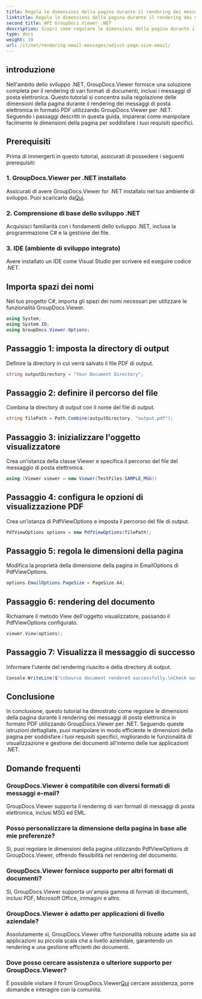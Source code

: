 ```yaml
---
title: Regola le dimensioni della pagina durante il rendering dei messaggi e-mail
linktitle: Regola le dimensioni della pagina durante il rendering dei messaggi e-mail
second_title: API GroupDocs.Viewer .NET
description: Scopri come regolare le dimensioni della pagina durante il rendering dei messaggi e-mail in PDF utilizzando GroupDocs.Viewer per .NET. Migliora l'efficienza della visualizzazione dei documenti.
type: docs
weight: 10
url: /it/net/rendering-email-messages/adjust-page-size-email/
---
```

## introduzione
Nell'ambito dello sviluppo .NET, GroupDocs.Viewer fornisce una soluzione completa per il rendering di vari formati di documenti, inclusi i messaggi di posta elettronica. Questo tutorial si concentra sulla regolazione delle dimensioni della pagina durante il rendering dei messaggi di posta elettronica in formato PDF utilizzando GroupDocs.Viewer per .NET. Seguendo i passaggi descritti in questa guida, imparerai come manipolare facilmente le dimensioni della pagina per soddisfare i tuoi requisiti specifici.
## Prerequisiti
Prima di immergerti in questo tutorial, assicurati di possedere i seguenti prerequisiti:
### 1. GroupDocs.Viewer per .NET installato
 Assicurati di avere GroupDocs.Viewer for .NET installato nel tuo ambiente di sviluppo. Puoi scaricarlo da[Qui](https://releases.groupdocs.com/viewer/net/).
### 2. Comprensione di base dello sviluppo .NET
Acquisisci familiarità con i fondamenti dello sviluppo .NET, inclusa la programmazione C# e la gestione dei file.
### 3. IDE (ambiente di sviluppo integrato)
Avere installato un IDE come Visual Studio per scrivere ed eseguire codice .NET.

## Importa spazi dei nomi
Nel tuo progetto C#, importa gli spazi dei nomi necessari per utilizzare le funzionalità GroupDocs.Viewer.

```csharp
using System;
using System.IO;
using GroupDocs.Viewer.Options;
```

## Passaggio 1: imposta la directory di output
Definire la directory in cui verrà salvato il file PDF di output.
```csharp
string outputDirectory = "Your Document Directory";
```
## Passaggio 2: definire il percorso del file
Combina la directory di output con il nome del file di output.
```csharp
string filePath = Path.Combine(outputDirectory, "output.pdf");
```
## Passaggio 3: inizializzare l'oggetto visualizzatore
Crea un'istanza della classe Viewer e specifica il percorso del file del messaggio di posta elettronica.
```csharp
using (Viewer viewer = new Viewer(TestFiles.SAMPLE_MSG))
```
## Passaggio 4: configura le opzioni di visualizzazione PDF
Crea un'istanza di PdfViewOptions e imposta il percorso del file di output.
```csharp
PdfViewOptions options = new PdfViewOptions(filePath);
```
## Passaggio 5: regola le dimensioni della pagina
Modifica la proprietà della dimensione della pagina in EmailOptions di PdfViewOptions.
```csharp
options.EmailOptions.PageSize = PageSize.A4;
```
## Passaggio 6: rendering del documento
Richiamare il metodo View dell'oggetto visualizzatore, passando il PdfViewOptions configurato.
```csharp
viewer.View(options);
```
## Passaggio 7: Visualizza il messaggio di successo
Informare l'utente del rendering riuscito e della directory di output.
```csharp
Console.WriteLine($"\nSource document rendered successfully.\nCheck output in {outputDirectory}.");
```

## Conclusione
In conclusione, questo tutorial ha dimostrato come regolare le dimensioni della pagina durante il rendering dei messaggi di posta elettronica in formato PDF utilizzando GroupDocs.Viewer per .NET. Seguendo queste istruzioni dettagliate, puoi manipolare in modo efficiente le dimensioni della pagina per soddisfare i tuoi requisiti specifici, migliorando le funzionalità di visualizzazione e gestione dei documenti all'interno delle tue applicazioni .NET.
## Domande frequenti
### GroupDocs.Viewer è compatibile con diversi formati di messaggi e-mail?
GroupDocs.Viewer supporta il rendering di vari formati di messaggi di posta elettronica, inclusi MSG ed EML.
### Posso personalizzare la dimensione della pagina in base alle mie preferenze?
Sì, puoi regolare le dimensioni della pagina utilizzando PdfViewOptions di GroupDocs.Viewer, offrendo flessibilità nel rendering del documento.
### GroupDocs.Viewer fornisce supporto per altri formati di documenti?
Sì, GroupDocs.Viewer supporta un'ampia gamma di formati di documenti, inclusi PDF, Microsoft Office, immagini e altro.
### GroupDocs.Viewer è adatto per applicazioni di livello aziendale?
Assolutamente sì, GroupDocs.Viewer offre funzionalità robuste adatte sia ad applicazioni su piccola scala che a livello aziendale, garantendo un rendering e una gestione efficienti dei documenti.
### Dove posso cercare assistenza o ulteriore supporto per GroupDocs.Viewer?
 È possibile visitare il forum GroupDocs.Viewer[Qui](https://forum.groupdocs.com/c/viewer/9) cercare assistenza, porre domande e interagire con la comunità.
